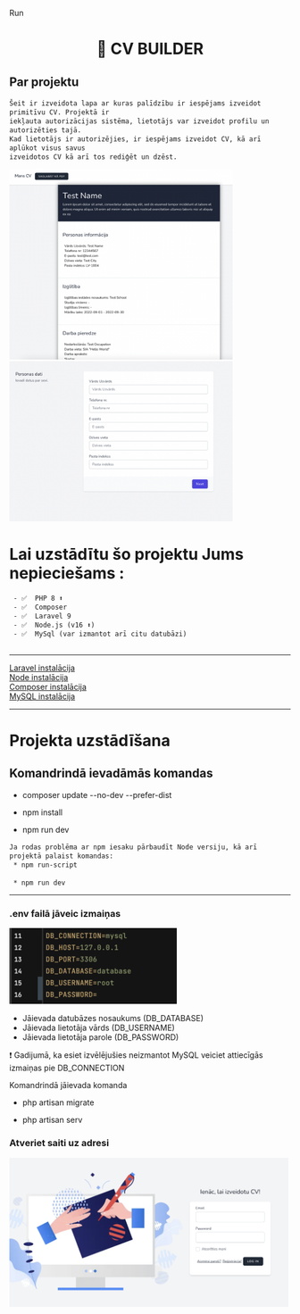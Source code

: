 Run

<div align="center">
  <h1>📄 CV BUILDER </h1>
</div>

## Par projektu

````
Šeit ir izveidota lapa ar kuras palīdzību ir iespējams izveidot primitīvu CV. Projektā ir 
iekļauta autorizācijas sistēma, lietotājs var izveidot profilu un autorizēties tajā. 
Kad lietotājs ir autorizējies, ir iespējams izveidot CV, kā arī aplūkot visus savus
izveidotos CV kā arī tos rediģēt un dzēst.
 ````
 <p>
  <img width="400"src="https://github.com/LianaDace/cv-project/blob/main/preview.png">
  <img width="400"src="https://github.com/LianaDace/cv-project/blob/main/add-data.png">
</p>
 
 # Lai uzstādītu šo projektu Jums nepieciešams :
 
````
 - ✅  PHP 8 ⬆️
 - ✅  Composer
 - ✅  Laravel 9
 - ✅  Node.js (v16 ⬆️)
 - ✅  MySql (var izmantot arī citu datubāzi)
 
 ````
---

[Laravel instalācija](https://laravel.com/docs/9.x/installation#getting-started-on-macos) <br>
[Node instalācija](https://nodejs.org/en/)<br>
[Composer instalācija](https://getcomposer.org)<br>
[MySQL instalācija](https://www.mysql.com/downloads/)<br>

---

# Projekta uzstādīšana 

## Komandrindā ievadāmās komandas 

* composer update --no-dev --prefer-dist <br>

* npm install

* npm run dev

````
Ja rodas problēma ar npm iesaku pārbaudīt Node versiju, kā arī projektā palaist komandas:
 * npm run-script 
 
 * npm run dev
````

---
### .env failā jāveic izmaiņas 

<p>
  <img width="300"src="https://github.com/LianaDace/cv-project/blob/main/env.png">
</p>


* Jāievada datubāzes nosaukums (DB_DATABASE) <br>
* Jāievada lietotāja vārds (DB_USERNAME)<br>
* Jāievada lietotāja parole (DB_PASSWORD) <br>

❗️ Gadijumā, ka esiet izvēlējušies neizmantot MySQL veiciet attiecīgās izmaiņas pie DB_CONNECTION

<p> Komandrindā jāievada komanda </p>

* php artisan migrate <br>

* php artisan serv

### Atveriet saiti uz adresi


<p>
  <img width="500"src="https://github.com/LianaDace/cv-project/blob/main/login.png">
</p>
